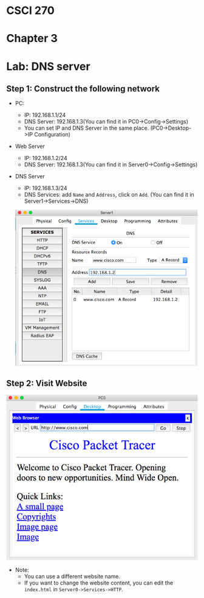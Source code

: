 # CSCI 270
# Chapter 3
# Lab: DNS server

## Step 1: Construct the following network
+ PC:
  - IP: 192.168.1.1/24
  - DNS Server: 192.168.1.3(You can find it in PC0->Config->Settings)
  - You can set IP and DNS Server in the same place. (PC0->Desktop->IP Configuration)
+ Web Server
  - IP: 192.168.1.2/24
  - DNS Server: 192.168.1.3(You can find it in Server0->Config->Settings)

+ DNS Server
  - IP: 192.168.1.3/24
  - DNS Services: add `Name` and `Address`, click on `Add`. (You can find it in Server1->Services->DNS) 
  
  ![DNS1](../Resources/DNS1.png)
  
## Step 2: Visit Website

![DNS2](../Resources/DNS2.png)


+ Note:
  - You can use a different website name.
  - If you want to change the website content, you can edit the `index.html` in `Server0->Services->HTTP`.

